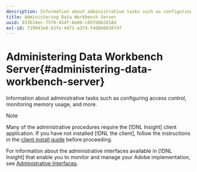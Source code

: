 ```yaml
---
description: Information about administrative tasks such as configuring access control, monitoring memory usage, and more.
title: Administering Data Workbench Server
uuid: 033b34ec-75f6-454f-8e08-c05fb8b2d18d
exl-id: f19043e8-b3fe-4d71-a374-f4d0b602074f
---
```

# Administering Data Workbench Server{#administering-data-workbench-server}

Information about administrative tasks such as configuring access control, monitoring memory usage, and more.

>[!NOTE]
>
>Many of the administrative procedures require the [!DNL Insight] client application. If you have not installed [!DNL the client], follow the instructions in the [client install guide](https://docs.adobe.com/content/help/en/data-workbench/using/install/c-data-workbench-client-install.html) before proceeding.

For information about the administrative interfaces available in [!DNL Insight] that enable you to monitor and manage your Adobe implementation, see [Administrative Interfaces](https://docs.adobe.com/content/help/en/data-workbench/using/client/t-open-ins.html#Administrative_Interfaces).
